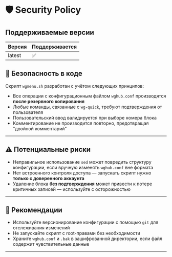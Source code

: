 # 🛡️ Security Policy

## Поддерживаемые версии

| Версия | Поддерживается |
|--------|----------------|
| latest | ✅              |

## 🔐 Безопасность в коде

Скрипт `wgmenu.sh` разработан с учётом следующих принципов:

- Все операции с конфигурационным файлом `wghub.conf` производятся **после резервного копирования**
- Любые команды, связанные с `wg-quick`, требуют подтверждения от пользователя
- Пользовательский ввод валидируется при выборе номера блока
- Комментирование не производится повторно, предотвращая "двойной комментарий"

---

## ⚠️ Потенциальные риски

- Неправильное использование `sed` может повредить структуру конфигурации, если вручную изменять `wghub.conf` вне формата
- Нет встроенного контроля доступа — запускать скрипт нужно **только с доверенного аккаунта**
- Удаление блока **без подтверждения** может привести к потере критичных записей — используйте с осторожностью

---

## 🧪 Рекомендации

- Используйте версионирование конфигурации с помощью `git` для отслеживания изменений
- Не запускайте скрипт с root-правами без необходимости
- Храните `wghub.conf` и `.bak` в зашифрованной директории, если файл содержит чувствительные данные

---

